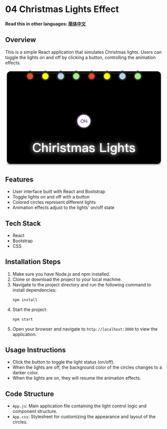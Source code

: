 # 04 Christmas Lights Effect

**Read this in other languages: [简体中文](README_zh.md)**

## Overview

This is a simple React application that simulates Christmas lights. Users can toggle the lights on and off by clicking a button, controlling the animation effects.

![04-christmaslight](../img-storage/04-christmaslight.jpg)

## Features

- User interface built with React and Bootstrap
- Toggle lights on and off with a button
- Colored circles represent different lights
- Animation effects adjust to the lights' on/off state

## Tech Stack

- React
- Bootstrap
- CSS

## Installation Steps

1. Make sure you have Node.js and npm installed.
2. Clone or download the project to your local machine.
3. Navigate to the project directory and run the following command to install dependencies:
   ```bash
   npm install
   ```
4. Start the project:
   ```bash
   npm start
   ```
5. Open your browser and navigate to `http://localhost:3000` to view the application.

## Usage Instructions

- Click the button to toggle the light status (on/off).
- When the lights are off, the background color of the circles changes to a darker color.
- When the lights are on, they will resume the animation effects.

## Code Structure

- `App.js`: Main application file containing the light control logic and component structure.
- `App.css`: Stylesheet for customizing the appearance and layout of the circles.
